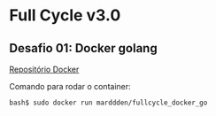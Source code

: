 # Full Cycle v3.0

## Desafio 01: Docker golang

[Repositório Docker](https://hub.docker.com/repository/docker/marddden/fullcycle_docker_go/general)

Comando para rodar o container:
```bash
bash$ sudo docker run marddden/fullcycle_docker_go
```

